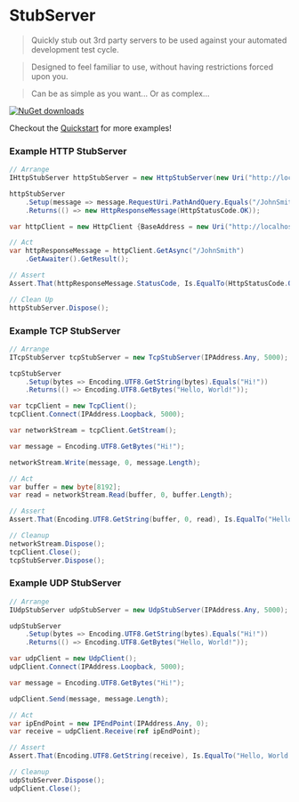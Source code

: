 # StubServer

> Quickly stub out 3rd party servers to be used against your automated development test cycle.

> Designed to feel familiar to use, without having restrictions forced upon you.

> Can be as simple as you want... Or as complex...

[![NuGet downloads](https://img.shields.io/badge/nuget-v0.1.5-blue.svg)](https://www.nuget.org/packages/StubServer)

Checkout the [Quickstart](https://github.com/agabani/StubServer/wiki/Quickstart) for more examples!

### Example HTTP StubServer
```csharp
// Arrange
IHttpStubServer httpStubServer = new HttpStubServer(new Uri("http://localhost:5000"));

httpStubServer
	.Setup(message => message.RequestUri.PathAndQuery.Equals("/JohnSmith"))
	.Returns(() => new HttpResponseMessage(HttpStatusCode.OK));

var httpClient = new HttpClient {BaseAddress = new Uri("http://localhost:5000")};

// Act
var httpResponseMessage = httpClient.GetAsync("/JohnSmith")
	.GetAwaiter().GetResult();

// Assert
Assert.That(httpResponseMessage.StatusCode, Is.EqualTo(HttpStatusCode.OK));

// Clean Up
httpStubServer.Dispose();
```

### Example TCP StubServer
```csharp
// Arrange
ITcpStubServer tcpStubServer = new TcpStubServer(IPAddress.Any, 5000);

tcpStubServer
	.Setup(bytes => Encoding.UTF8.GetString(bytes).Equals("Hi!"))
	.Returns(() => Encoding.UTF8.GetBytes("Hello, World!"));

var tcpClient = new TcpClient();
tcpClient.Connect(IPAddress.Loopback, 5000);

var networkStream = tcpClient.GetStream();

var message = Encoding.UTF8.GetBytes("Hi!");

networkStream.Write(message, 0, message.Length);

// Act
var buffer = new byte[8192];
var read = networkStream.Read(buffer, 0, buffer.Length);

// Assert
Assert.That(Encoding.UTF8.GetString(buffer, 0, read), Is.EqualTo("Hello, World!"));

// Cleanup
networkStream.Dispose();
tcpClient.Close();
tcpStubServer.Dispose();
```

### Example UDP StubServer
```csharp
// Arrange
IUdpStubServer udpStubServer = new UdpStubServer(IPAddress.Any, 5000);

udpStubServer
	.Setup(bytes => Encoding.UTF8.GetString(bytes).Equals("Hi!"))
	.Returns(() => Encoding.UTF8.GetBytes("Hello, World!"));

var udpClient = new UdpClient();
udpClient.Connect(IPAddress.Loopback, 5000);

var message = Encoding.UTF8.GetBytes("Hi!");

udpClient.Send(message, message.Length);

// Act
var ipEndPoint = new IPEndPoint(IPAddress.Any, 0);
var receive = udpClient.Receive(ref ipEndPoint);

// Assert
Assert.That(Encoding.UTF8.GetString(receive), Is.EqualTo("Hello, World!"));

// Cleanup
udpStubServer.Dispose();
udpClient.Close();
```